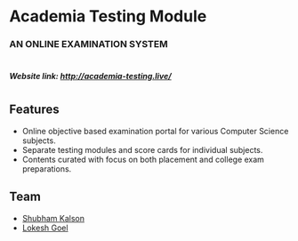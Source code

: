 # Academia Testing Module
### AN ONLINE EXAMINATION SYSTEM
#
##### Website link: <http://academia-testing.live/>
#
## Features
- Online objective based examination portal for various Computer Science subjects.
- Separate testing modules and score cards for individual subjects.
- Contents curated with focus on both placement and college exam preparations.

## Team
- [Shubham Kalson](https://github.com/ShubhamKalson)
- [Lokesh Goel](https://github.com/lokesh1505)

